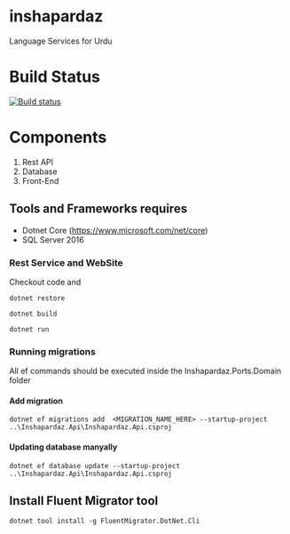# inshapardaz
Language Services for Urdu

# Build Status

[![Build status](https://ci.appveyor.com/api/projects/status/hmtcrynhyxbtxdno?svg=true)](https://ci.appveyor.com/project/umerfaruk/api)

# Components

1. Rest API
2. Database
3. Front-End

## Tools and Frameworks requires
- Dotnet Core (https://www.microsoft.com/net/core)
- SQL Server 2016

### Rest Service and WebSite
Checkout code and 

`dotnet restore`

`dotnet build`

`dotnet run`


### Running migrations

All ef commands should be executed inside the Inshapardaz.Ports.Domain folder

#### Add migration 

`dotnet ef migrations add  <MIGRATION_NAME_HERE> --startup-project ..\Inshapardaz.Api\Inshapardaz.Api.csproj`

#### Updating database manyally

`dotnet ef database update --startup-project ..\Inshapardaz.Api\Inshapardaz.Api.csproj`


## Install Fluent Migrator tool

`dotnet tool install -g FluentMigrator.DotNet.Cli`
